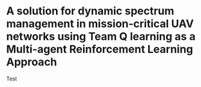 # A solution for dynamic spectrum management in mission-critical UAV networks using Team Q learning as a Multi-agent Reinforcement Learning Approach
Test
